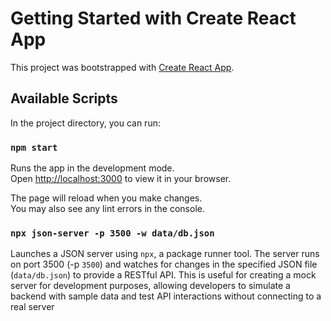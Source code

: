 # Getting Started with Create React App

This project was bootstrapped with [Create React App](https://github.com/facebook/create-react-app).

## Available Scripts

In the project directory, you can run:

### `npm start`

Runs the app in the development mode.\
Open [http://localhost:3000](http://localhost:3000) to view it in your browser.

The page will reload when you make changes.\
You may also see any lint errors in the console.

### `npx json-server -p 3500 -w data/db.json`

Launches a JSON server using `npx`, a package runner tool. The server runs on port 3500 (-p `3500`) and watches for changes in the specified JSON file (`data/db.json`) to provide a RESTful API. This is useful for creating a mock server for development purposes, allowing developers to simulate a backend with sample data and test API interactions without connecting to a real server
